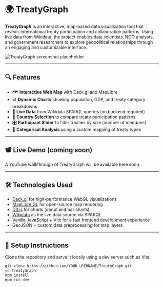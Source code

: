 # 🌍 TreatyGraph

**TreatyGraph** is an interactive, map-based data visualization tool that reveals international treaty participation and collaboration patterns. Using live data from Wikidata, the project enables data scientists, NGO analysts, and government researchers to explore geopolitical relationships through an engaging and customizable interface.

![TreatyGraph screenshot placeholder](https://via.placeholder.com/900x400?text=TreatyGraph+Visualization+Preview)

---

## 🔍 Features

- 🗺️ **Interactive Web Map** with Deck.gl and MapLibre
- 📊 **Dynamic Charts** showing population, GDP, and treaty category breakdowns
- 🔄 **Live Data** from Wikidata SPARQL queries (no backend required)
- 🎯 **Country Selection** to compare treaty participation patterns
- 🎛️ **Participant Slider** to filter treaties by size (number of members)
- 🧠 **Categorical Analysis** using a custom mapping of treaty types

---

## 📽️ Live Demo (coming soon)

A YouTube walkthrough of TreatyGraph will be available here soon.

---

## 🛠️ Technologies Used

- [Deck.gl](https://deck.gl) for high-performance WebGL visualizations  
- [MapLibre GL](https://maplibre.org) for open-source map rendering  
- [D3.js](https://d3js.org) for charts (donut and bar charts)  
- [Wikidata](https://www.wikidata.org/wiki/Wikidata:Main_Page) as the live data source via SPARQL  
- Vanilla JavaScript + Vite for a fast frontend development experience  
- GeoJSON + custom data preprocessing for map layers  

---

## 🚀 Setup Instructions

Clone the repository and serve it locally using a dev server such as Vite:

```bash
git clone https://github.com/YOUR_USERNAME/TreatyGraph.git
cd TreatyGraph
npm install
npm run dev
